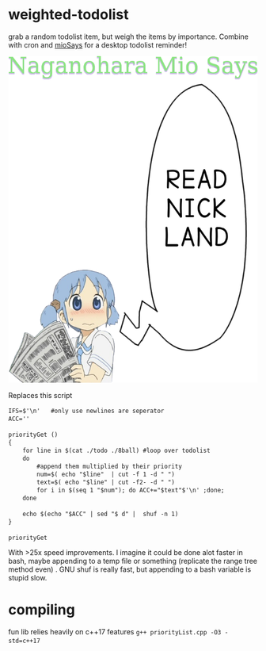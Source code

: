 # weighted-todolist
grab a random todolist item, but weigh the items by importance. Combine with cron and  [mioSays](https://github.com/keptan/MioSays) for a desktop todolist reminder!

![Piped into Miosays!](https://raw.githubusercontent.com/keptan/weighted-todolist/master/exampleMio.png)

Replaces this script
```
IFS=$'\n'	#only use newlines are seperator
ACC=''

priorityGet () 
{
	for line in $(cat ./todo ./8ball) #loop over todolist
	do
		#append them multiplied by their priority
		num=$( echo "$line"  | cut -f 1 -d " ") 
		text=$( echo "$line" | cut -f2- -d " ")
		for i in $(seq 1 "$num"); do ACC+="$text"$'\n' ;done;
	done

	echo $(echo "$ACC" | sed "$ d" |  shuf -n 1) 
}

priorityGet
```
With >25x speed improvements. I imagine it could be done alot faster in bash, maybe appending to a temp file or something (replicate the range tree method even) . GNU shuf is really fast, but appending to a bash variable is stupid slow.

# compiling
fun lib relies heavily on c++17 features ```g++ priorityList.cpp -O3 -std=c++17  ```
